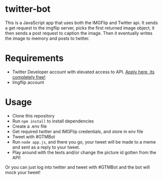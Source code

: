 # twitter-bot

This is a JavaScript app that uses both the IMGFlip and Twitter api. It sends a get request to the imgflip server, picks the first returned image object, it then sends a post request to caption the image. Then it eventually writes the image to memory and posts to twitter.

# Requirements
* Twitter Developer account with elevated access to API. [Apply here, its completely free!](https://developer.twitter.com/en/apply-for-access "Named link title")
* Imgflip account
 
# Usage 
* Clone this repository
* Run `npm install` to install dependencies
* Create a .env file 
* Get required twitter and IMGFlip credentials, and store in env file
* Tweet with #GTMBot
* Run `node app.js`, and there you go, your tweet will be made to a meme and sent as a reply to your tweet.
* Play around with the texts and/or change the picture id gotten from the API! 

Or you can just log into twitter and tweet with #GTMBot and the bot will mock your tweet!
